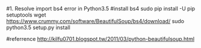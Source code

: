 #1. Resolve import bs4 error in Python3.5
#install bs4
sudo pip install -U pip setuptools
wget https://www.crummy.com/software/BeautifulSoup/bs4/download/
sudo python3.5 setup.py install

#referrence
http://kilfu0701.blogspot.tw/2011/03/python-beautifulsoup.html
